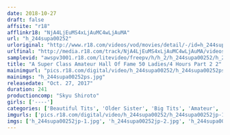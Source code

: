 ```yaml
---
date: 2018-10-27
draft: false
affsite: "r18"
afflinkr18: "NjA4LjEuMS4xLjAuMC4wLjAuMA"
url: "h_244supa00252"
urloriginal: "http://www.r18.com/videos/vod/movies/detail/-/id=h_244supa00252"
urlfinal: "http://media.r18.com/track/NjA4LjEuMS4xLjAuMC4wLjAuMA/videos/vod/movies/detail/-/id=h_244supa00252"
samplevid: "awspv3001.r18.com/litevideo/freepv/h/h_2/h_244supa00252/h_244supa00252_dmb_w.mp4"
title: "A Super Class Amateur Hall Of Fame 50 Ladies/4 Hours Part 2 2"
mainimgurl: "pics.r18.com/digital/video/h_244supa00252/h_244supa00252ps.jpg"
mainimgs: "h_244supa00252ps.jpg"
releasedate: "Oct. 27, 2017"
duration: 241
productioncomp: "Skyu Shiroto"
girls: ['----']
categories: ['Beautiful Tits', 'Older Sister', 'Big Tits', 'Amateur', 'Compilation', 'Over 4 Hours', 'Hi-Def']
imgurls: ['pics.r18.com/digital/video/h_244supa00252/h_244supa00252jp-1.jpg', 'pics.r18.com/digital/video/h_244supa00252/h_244supa00252jp-2.jpg', 'pics.r18.com/digital/video/h_244supa00252/h_244supa00252jp-3.jpg', 'pics.r18.com/digital/video/h_244supa00252/h_244supa00252jp-4.jpg', 'pics.r18.com/digital/video/h_244supa00252/h_244supa00252jp-5.jpg', 'pics.r18.com/digital/video/h_244supa00252/h_244supa00252jp-6.jpg', 'pics.r18.com/digital/video/h_244supa00252/h_244supa00252jp-7.jpg', 'pics.r18.com/digital/video/h_244supa00252/h_244supa00252jp-8.jpg', 'pics.r18.com/digital/video/h_244supa00252/h_244supa00252jp-9.jpg', 'pics.r18.com/digital/video/h_244supa00252/h_244supa00252jp-10.jpg', 'pics.r18.com/digital/video/h_244supa00252/h_244supa00252jp-11.jpg', 'pics.r18.com/digital/video/h_244supa00252/h_244supa00252jp-12.jpg', 'pics.r18.com/digital/video/h_244supa00252/h_244supa00252jp-13.jpg', 'pics.r18.com/digital/video/h_244supa00252/h_244supa00252jp-14.jpg', 'pics.r18.com/digital/video/h_244supa00252/h_244supa00252jp-15.jpg', 'pics.r18.com/digital/video/h_244supa00252/h_244supa00252jp-16.jpg', 'pics.r18.com/digital/video/h_244supa00252/h_244supa00252jp-17.jpg', 'pics.r18.com/digital/video/h_244supa00252/h_244supa00252jp-18.jpg', 'pics.r18.com/digital/video/h_244supa00252/h_244supa00252jp-19.jpg', 'pics.r18.com/digital/video/h_244supa00252/h_244supa00252jp-20.jpg']
imgs: ['h_244supa00252jp-1.jpg', 'h_244supa00252jp-2.jpg', 'h_244supa00252jp-3.jpg', 'h_244supa00252jp-4.jpg', 'h_244supa00252jp-5.jpg', 'h_244supa00252jp-6.jpg', 'h_244supa00252jp-7.jpg', 'h_244supa00252jp-8.jpg', 'h_244supa00252jp-9.jpg', 'h_244supa00252jp-10.jpg', 'h_244supa00252jp-11.jpg', 'h_244supa00252jp-12.jpg', 'h_244supa00252jp-13.jpg', 'h_244supa00252jp-14.jpg', 'h_244supa00252jp-15.jpg', 'h_244supa00252jp-16.jpg', 'h_244supa00252jp-17.jpg', 'h_244supa00252jp-18.jpg', 'h_244supa00252jp-19.jpg', 'h_244supa00252jp-20.jpg']
---
```

